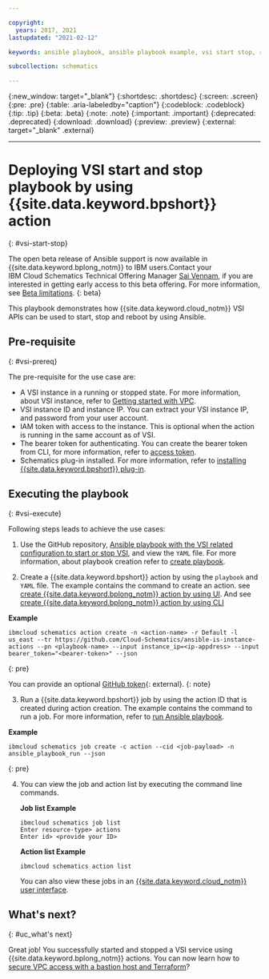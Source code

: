```yaml
---

copyright:
  years: 2017, 2021
lastupdated: "2021-02-12"

keywords: ansible playbook, ansible playbook example, vsi start stop, reboot vsi on {{site.data.keyword.cloud_notm}}

subcollection: schematics

---
```

{:new_window: target="_blank"}
{:shortdesc: .shortdesc}
{:screen: .screen}
{:pre: .pre}
{:table: .aria-labeledby="caption"} 
{:codeblock: .codeblock}
{:tip: .tip}
{:beta: .beta}
{:note: .note}
{:important: .important}
{:deprecated: .deprecated}
{:download: .download}
{:preview: .preview}
{:external: target="_blank" .external}

---

# Deploying VSI start and stop playbook by using {{site.data.keyword.bpshort}} action
{: #vsi-start-stop}

   The open beta release of Ansible support is now available in {{site.data.keyword.bplong_notm}} to IBM users.Contact your IBM Cloud Schematics Technical Offering Manager [Sai Vennam](mailto:svennam@us.ibm.com), if you are interested in getting early access to this beta offering. For more information, see [Beta limitations](/docs/schematics?topic=schematics-schematics-limitations#beta-limitations).
   {: beta}

This playbook demonstrates how {{site.data.keyword.cloud_notm}} VSI APIs can be used to start, stop and reboot by using Ansible.

## Pre-requisite
{: #vsi-prereq}

The pre-requisite for the use case are:

* A VSI instance in a running or stopped state. For more information, about VSI instance, refer to [Getting started with VPC](/docs/vpc?topic=vpc-creating-a-vpc-using-the-ibm-cloud-console).
* VSI instance ID and instance IP. You can extract your VSI instance IP, and password from your user account.
* IAM token with access to the instance. This is optional when the action is running in the same account as of VSI.
* The bearer token for authenticating. You can create the bearer token from CLI, for more information, refer to [access token](/docs/key-protect?topic=key-protect-retrieve-access-token).
* Schematics plug-in installed. For more information, refer to [installing {{site.data.keyword.bpshort}} plug-in](/docs/schematics?topic=schematics-setup-cli#install-schematics-cli).

## Executing the playbook
{: #vsi-execute}

Following steps leads to achieve the use cases:

1. Use the GitHub repository, [Ansible playbook with the VSI related configuration to start or stop VSI](https://github.com/Cloud-Schematics/ansible-is-instance-actions), and view the `YAML` file. For more information, about playbook creation refer to [create playbook](/docs/schematics?topic=schematics-create-playbooks). 

2. Create a {{site.data.keyword.bpshort}} action by using the `playbook` and `YAML` file. The example contains the command to create an action. see [create {{site.data.keyword.bplong_notm}} action by using UI](/docs/schematics?topic=schematics-action-setup#create-action). And see [create {{site.data.keyword.bplong_notm}} action by using CLI](/docs/schematics?topic=schematics-schematics-cli-reference#schematics-create-action)

  **Example**

  ```
  ibmcloud schematics action create -n <action-name> -r Default -l us_east --tr https://github.com/Cloud-Schematics/ansible-is-instance-actions --pn <playbook-name> --input instance_ip=<ip-appdress> --input bearer_token="<bearer-token>" --json
  ```
  {: pre}
 
   You can provide an optional [GitHub token](https://github.ibm.com/settings/tokens){: external}.
   {: note}

3. Run a {{site.data.keyword.bpshort}} job by using the action ID that is created during action creation. The example contains the command to run a job. For more information, refer to [run Ansible playbook](/docs/schematics?topic=schematics-create-playbooks#run-ansible-playbook).

  **Example**

  ```
  ibmcloud schematics job create -c action --cid <job-payload> -n ansible_playbook_run --json
  ```
  {: pre}

4. You can view the job and action list by executing the command line commands.

   **Job list Example**

    ```
    ibmcloud schematics job list   
    Enter resource-type> actions
    Enter id> <provide your ID>
    
    ```

   **Action list Example**

    ```
    ibmcloud schematics action list   

    ```
    You can also view these jobs in an [{{site.data.keyword.cloud_notm}} user interface](https://cloud.ibm.com/schematics/actions).

## What's next?
{: #uc_what's next}

Great job! You successfully started and stopped a VSI service using {{site.data.keyword.bplong_notm}} actions. You can now learn how to [secure VPC access with a bastion host and Terraform](https://developer.ibm.com/articles/secure-vpc-access-with-a-bastion-host-and-terraform/)?

